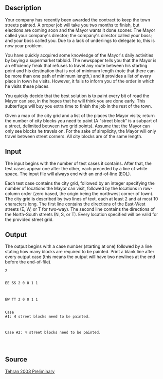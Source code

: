 <h2>Description</h2><p>Your company has recently been awarded the contract to keep the town streets painted. A proper job will take you two months to finish, but elections are coming soon and the Mayor wants it done sooner. The Mayor called your company's director; the company's director called your boss; and your boss called you. Due to a lack of underlings to delegate to, this is now your problem.
</p>
You have quickly acquired some knowledge of the Mayor's daily activities by buying a supermarket tabloid. The newspaper tells you that the Mayor is an efficiency freak that refuses to travel any route between his starting point and his destination that is not of minimum length (note that there can be more than one path of minimum length,) and it provides a list of every place in town he visits. However, it fails to inform you of the order in which he visits these places.

You quickly decide that the best solution is to paint every bit of road the Mayor can see, in the hopes that he will think you are done early. This subterfuge will buy you extra time to finish the job in the rest of the town.

Given a map of the city grid and a list of the places the Mayor visits; return the number of city blocks you need to paint (A "street block" is a subpart of a street, delimited between two grid points). Assume that the Mayor can only see blocks he travels on. For the sake of simplicity, the Mayor will only travel between street corners. All city blocks are of the same length.<h2>Input</h2><p>The input begins with the number of test cases it contains. After that, the test cases appear one after the other, each preceded by a line of white space. The input file will always end with an end-of-line (EOL).
</p>
Each test case contains the city grid, followed by an integer specifying the number of locations the Mayor can visit, followed by the locations in row-column order (zero based, the origin being the northwest corner of town). The city grid is described by two lines of text, each at least 2 and at most 10 characters long. The first line contains the directions of the East-West streets (E, W, or T for two-way). The second line contains the directions of the North-South streets (N, S, or T). Every location specified will be valid for the provided street grid.<h2>Output</h2><p>The output begins with a case number (starting at one) followed by a line stating how many blocks are required to be painted. Print a blank line after every output case (this means the output will have two newlines at the end before the end-of-file). </p><pre><code class="language-input1">2

EE
SS
2
0 0
1 1

EW
TT
2
0 0
1 1
</code></pre><pre><code class="language-output1">Case #1:
4 street blocks need to be painted.

Case #2:
4 street blocks need to be painted.

</code></pre><h2>Source</h2><a href="searchproblem?field=source&amp;key=Tehran+2003+Preliminary">Tehran 2003 Preliminary</a>